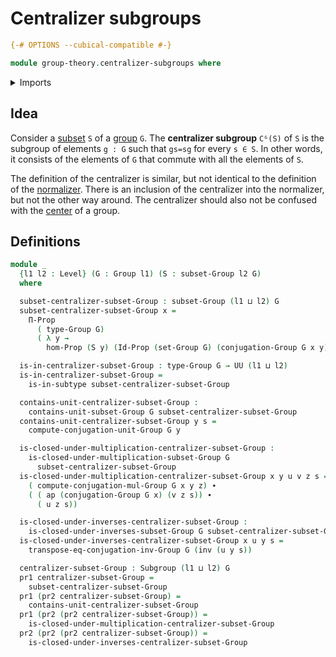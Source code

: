 # Centralizer subgroups

```agda
{-# OPTIONS --cubical-compatible #-}

module group-theory.centralizer-subgroups where
```

<details><summary>Imports</summary>

```agda
open import foundation.action-on-identifications-functions
open import foundation.dependent-pair-types
open import foundation.identity-types
open import foundation.propositions
open import foundation.sets
open import foundation.subtypes
open import foundation.universe-levels

open import group-theory.conjugation
open import group-theory.groups
open import group-theory.subgroups
open import group-theory.subsets-groups
```

</details>

## Idea

Consider a [subset](group-theory.subsets-groups.md) `S` of a
[group](group-theory.groups.md) `G`. The **centralizer subgroup** `Cᴳ(S)` of `S`
is the subgroup of elements `g : G` such that `gs=sg` for every `s ∈ S`. In
other words, it consists of the elements of `G` that commute with all the
elements of `S`.

The definition of the centralizer is similar, but not identical to the
definition of the [normalizer](group-theory.normalizer-subgroups.md). There is
an inclusion of the centralizer into the normalizer, but not the other way
around. The centralizer should also not be confused with the
[center](group-theory.centers-groups.md) of a group.

## Definitions

```agda
module _
  {l1 l2 : Level} (G : Group l1) (S : subset-Group l2 G)
  where

  subset-centralizer-subset-Group : subset-Group (l1 ⊔ l2) G
  subset-centralizer-subset-Group x =
    Π-Prop
      ( type-Group G)
      ( λ y →
        hom-Prop (S y) (Id-Prop (set-Group G) (conjugation-Group G x y) y))

  is-in-centralizer-subset-Group : type-Group G → UU (l1 ⊔ l2)
  is-in-centralizer-subset-Group =
    is-in-subtype subset-centralizer-subset-Group

  contains-unit-centralizer-subset-Group :
    contains-unit-subset-Group G subset-centralizer-subset-Group
  contains-unit-centralizer-subset-Group y s =
    compute-conjugation-unit-Group G y

  is-closed-under-multiplication-centralizer-subset-Group :
    is-closed-under-multiplication-subset-Group G
      subset-centralizer-subset-Group
  is-closed-under-multiplication-centralizer-subset-Group x y u v z s =
    ( compute-conjugation-mul-Group G x y z) ∙
    ( ( ap (conjugation-Group G x) (v z s)) ∙
      ( u z s))

  is-closed-under-inverses-centralizer-subset-Group :
    is-closed-under-inverses-subset-Group G subset-centralizer-subset-Group
  is-closed-under-inverses-centralizer-subset-Group x u y s =
    transpose-eq-conjugation-inv-Group G (inv (u y s))

  centralizer-subset-Group : Subgroup (l1 ⊔ l2) G
  pr1 centralizer-subset-Group =
    subset-centralizer-subset-Group
  pr1 (pr2 centralizer-subset-Group) =
    contains-unit-centralizer-subset-Group
  pr1 (pr2 (pr2 centralizer-subset-Group)) =
    is-closed-under-multiplication-centralizer-subset-Group
  pr2 (pr2 (pr2 centralizer-subset-Group)) =
    is-closed-under-inverses-centralizer-subset-Group
```
